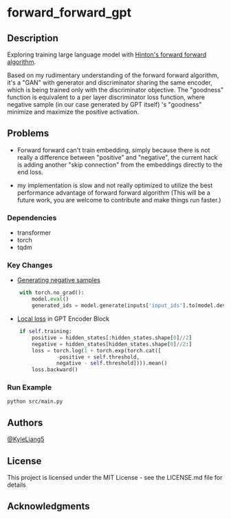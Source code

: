 # forward_forward_gpt
## Description

Exploring training large language model with [Hinton's forward forward algorithm](https://www.cs.toronto.edu/~hinton/FFA13.pdf).

Based on my rudimentary understanding of the forward forward algorithm, it's a "GAN" with generator and discriminator sharing the same encoder, which is being trained only with the discriminator objective. The "goodness" function is equivalent to a per layer discriminator loss function, where negative sample (in our case generated by GPT itself) 's "goodness" minimize and maximize the positive activation.

## Problems
* Forward forward can't train embedding, simply because there is not really a difference between "positive" and "negative", the current hack is adding another "skip connection" from the embeddings directly to the end loss.

* my implementation is slow and not really optimized to utilize the best performance advantage of forward forward algorithm (This will be a future work, you are welcome to contribute and make things run faster.)

### Dependencies

* transformer
* torch
* tqdm

### Key Changes
* [Generating negative samples](https://github.com/kyleliang919/forward_forward_gpt/blob/a60b8fd209f9f822bc4e9e3169255cc09aaccc1e/src/trainer.py#L45)
```python
    with torch.no_grad():
        model.eval()
        generated_ids = model.generate(inputs['input_ids'].to(model.device), attention_mask = inputs['attention_mask'].to(model.device), max_length = inputs['input_ids'].shape[-1] * 2)
```

* [Local loss](https://github.com/kyleliang919/forward_forward_gpt/blob/a60b8fd209f9f822bc4e9e3169255cc09aaccc1e/src/modeling_gpt2.py#L440) in GPT Encoder Block 
```python
    if self.training:
        positive = hidden_states[:hidden_states.shape[0]//2]
        negative = hidden_states[hidden_states.shape[0]//2:]
        loss = torch.log(1 + torch.exp(torch.cat([
                -positive + self.threshold,
                negative - self.threshold]))).mean()
        loss.backward()
```

### Run Example

```
python src/main.py
```

## Authors
[@KyleLiang5](https://twitter.com/KyleLiang5)

## License

This project is licensed under the MIT License - see the LICENSE.md file for details

## Acknowledgments